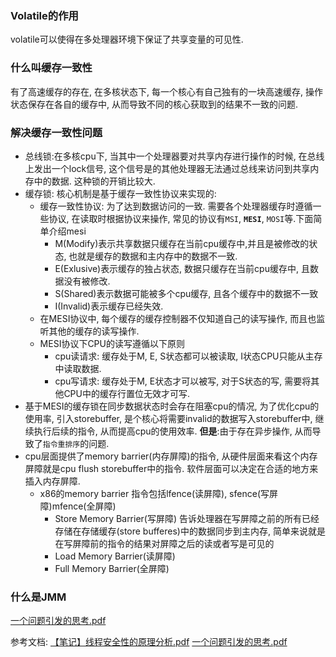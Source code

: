 ### Volatile的作用

volatile可以使得在多处理器环境下保证了共享变量的可见性.

### 什么叫缓存一致性

有了高速缓存的存在, 在多核状态下, 每一个核心有自己独有的一块高速缓存, 操作状态保存在各自的缓存中, 从而导致不同的核心获取到的结果不一致的问题.

### 解决缓存一致性问题

* 总线锁:在多核cpu下, 当其中一个处理器要对共享内存进行操作的时候, 在总线上发出一个lock信号, 这个信号是的其他处理器无法通过总线来访问到共享内存中的数据. 这种锁的开销比较大.
* 缓存锁: 核心机制是基于缓存一致性协议来实现的:
    * 缓存一致性协议: 为了达到数据访问的一致. 需要各个处理器缓存时遵循一些协议, 在读取时根据协议来操作, 常见的协议有`MSI`, **`MESI`**, `MOSI`等.下面简单介绍mesi
        * M(Modify)表示共享数据只缓存在当前cpu缓存中,并且是被修改的状态, 也就是缓存的数据和主内存中的数据不一致.
        * E(Exlusive)表示缓存的独占状态, 数据只缓存在当前cpu缓存中, 且数据没有被修改.
        * S(Shared)表示数据可能被多个cpu缓存, 且各个缓存中的数据不一致
        * I(Invalid)表示缓存已经失效.
    * 在MESI协议中, 每个缓存的缓存控制器不仅知道自己的读写操作, 而且也监听其他的缓存的读写操作.
    * MESI协议下CPU的读写遵循以下原则
        * cpu读请求: 缓存处于M, E, S状态都可以被读取, I状态CPU只能从主存中读取数据.
        * cpu写请求: 缓存处于M, E状态才可以被写, 对于S状态的写, 需要将其他CPU中的缓存行置位无效才可写.
* 基于MESI的缓存锁在同步数据状态时会存在阻塞cpu的情况, 为了优化cpu的使用率, 引入storebuffer, 是个核心将需要invalid的数据写入storebuffer中, 继续执行后续的指令, 从而提高cpu的使用效率. **但是**:由于存在异步操作, 从而导致了`指令重排序`的问题.
* cpu层面提供了memory barrier(内存屏障)的指令, 从硬件层面来看这个内存屏障就是cpu flush storebuffer中的指令. 软件层面可以决定在合适的地方来插入内存屏障.
    * x86的memory barrier 指令包括lfence(读屏障), sfence(写屏障)mfence(全屏障)
        * Store Memory Barrier(写屏障) 告诉处理器在写屏障之前的所有已经存储在存储缓存(store bufferes)中的数据同步到主内存, 简单来说就是在写屏障前的指令的结果对屏障之后的读或者写是可见的
        * Load Memory Barrier(读屏障)
        * Full Memory Barrier(全屏障)

### 什么是JMM



 [一个问题引发的思考.pdf](source/一个问题引发的思考.pdf) 







































参考文档: [【笔记】线程安全性的原理分析.pdf](source/[笔记]线程安全性的原理分析.pdf)  [一个问题引发的思考.pdf](source/一个问题引发的思考.pdf) 













































